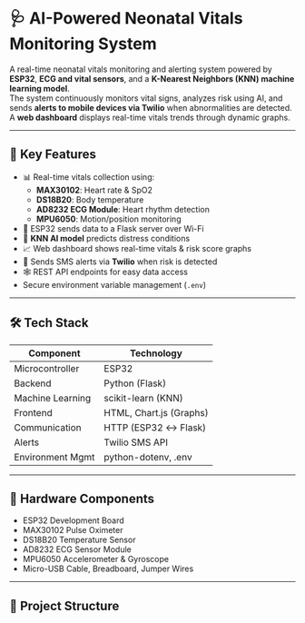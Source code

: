 # 🩺 AI-Powered Neonatal Vitals Monitoring System

A real-time neonatal vitals monitoring and alerting system powered by **ESP32**, **ECG and vital sensors**, and a **K-Nearest Neighbors (KNN) machine learning model**.  
The system continuously monitors vital signs, analyzes risk using AI, and sends **alerts to mobile devices via Twilio** when abnormalities are detected.  
A **web dashboard** displays real-time vitals trends through dynamic graphs.

---

## 🚀 Key Features

- 📊 Real-time vitals collection using:
  - **MAX30102**: Heart rate & SpO2
  - **DS18B20**: Body temperature
  - **AD8232 ECG Module**: Heart rhythm detection
  - **MPU6050**: Motion/position monitoring
- 📡 ESP32 sends data to a Flask server over Wi-Fi
- 🧠 **KNN AI model** predicts distress conditions
- 📈 Web dashboard shows real-time vitals & risk score graphs
- 🔔 Sends SMS alerts via **Twilio** when risk is detected
- 🕸️ REST API endpoints for easy data access
- Secure environment variable management (`.env`)

---

## 🛠️ Tech Stack

| Component         | Technology                |
|------------------|----------------------------|
| Microcontroller  | ESP32                      |
| Backend          | Python (Flask)             |
| Machine Learning | scikit-learn (KNN)         |
| Frontend         | HTML, Chart.js (Graphs)    |
| Communication    | HTTP (ESP32 ↔ Flask)      |
| Alerts           | Twilio SMS API             |
| Environment Mgmt | python-dotenv, .env        |

---

## 🧰 Hardware Components

- ESP32 Development Board
- MAX30102 Pulse Oximeter
- DS18B20 Temperature Sensor
- AD8232 ECG Sensor Module
- MPU6050 Accelerometer & Gyroscope
- Micro-USB Cable, Breadboard, Jumper Wires

---

## 📁 Project Structure


